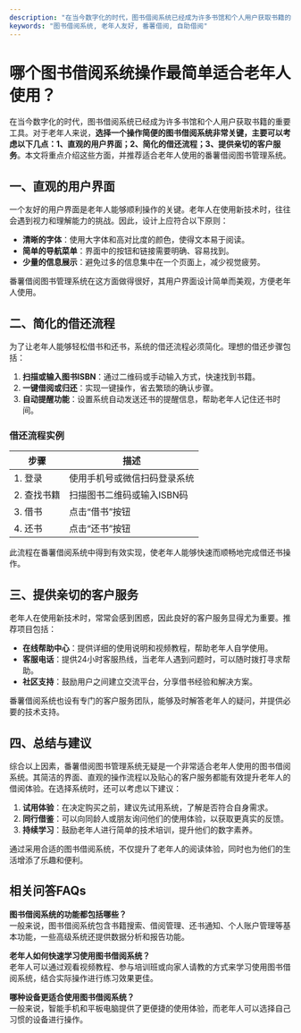 ```yaml
---
description: "在当今数字化的时代，图书借阅系统已经成为许多书馆和个人用户获取书籍的重要工具。对于老年人来说，**选择一个操作简便的图书借阅系统非常关键，主要可以考虑以下几点：1、直观的用户界面；2、简化的借还流程；3、提供亲切的客户服务**。本文将重点介绍这些方面，并推荐适合老年人使用的番薯借阅图书管理系统。"
keywords: "图书借阅系统, 老年人友好, 番薯借阅, 自助借阅"
---
```

# 哪个图书借阅系统操作最简单适合老年人使用？

在当今数字化的时代，图书借阅系统已经成为许多书馆和个人用户获取书籍的重要工具。对于老年人来说，**选择一个操作简便的图书借阅系统非常关键，主要可以考虑以下几点：1、直观的用户界面；2、简化的借还流程；3、提供亲切的客户服务**。本文将重点介绍这些方面，并推荐适合老年人使用的番薯借阅图书管理系统。

## 一、直观的用户界面

一个友好的用户界面是老年人能够顺利操作的关键。老年人在使用新技术时，往往会遇到视力和理解能力的挑战。因此，设计上应符合以下原则：

- **清晰的字体**：使用大字体和高对比度的颜色，使得文本易于阅读。
- **简单的导航菜单**：界面中的按钮和链接需要明确、容易找到。
- **少量的信息展示**：避免过多的信息集中在一个页面上，减少视觉疲劳。

番薯借阅图书管理系统在这方面做得很好，其用户界面设计简单而美观，方便老年人使用。

## 二、简化的借还流程

为了让老年人能够轻松借书和还书，系统的借还流程必须简化。理想的借还步骤包括：

1. **扫描或输入图书ISBN**：通过二维码或手动输入方式，快速找到书籍。
2. **一键借阅或归还**：实现一键操作，省去繁琐的确认步骤。
3. **自动提醒功能**：设置系统自动发送还书的提醒信息，帮助老年人记住还书时间。

### 借还流程实例

| 步骤         | 描述                          |
|--------------|-------------------------------|
| 1. 登录      | 使用手机号或微信扫码登录系统 |
| 2. 查找书籍  | 扫描图书二维码或输入ISBN码   |
| 3. 借书      | 点击“借书”按钮               |
| 4. 还书      | 点击“还书”按钮               |

此流程在番薯借阅系统中得到有效实现，使老年人能够快速而顺畅地完成借还书操作。

## 三、提供亲切的客户服务

老年人在使用新技术时，常常会感到困惑，因此良好的客户服务显得尤为重要。推荐项目包括：

- **在线帮助中心**：提供详细的使用说明和视频教程，帮助老年人自学使用。
- **客服电话**：提供24小时客服热线，当老年人遇到问题时，可以随时拨打寻求帮助。
- **社区支持**：鼓励用户之间建立交流平台，分享借书经验和解决方案。

番薯借阅系统也设有专门的客户服务团队，能够及时解答老年人的疑问，并提供必要的技术支持。

## 四、总结与建议

综合以上因素，番薯借阅图书管理系统无疑是一个非常适合老年人使用的图书借阅系统。其简洁的界面、直观的操作流程以及贴心的客户服务都能有效提升老年人的借阅体验。在选择系统时，还可以考虑以下建议：

1. **试用体验**：在决定购买之前，建议先试用系统，了解是否符合自身需求。
2. **同行借鉴**：可以向同龄人或朋友询问他们的使用体验，以获取更真实的反馈。
3. **持续学习**：鼓励老年人进行简单的技术培训，提升他们的数字素养。

通过采用合适的图书借阅系统，不仅提升了老年人的阅读体验，同时也为他们的生活增添了乐趣和便利。

## 相关问答FAQs 

**图书借阅系统的功能都包括哪些？**  
一般来说，图书借阅系统包含书籍搜索、借阅管理、还书通知、个人账户管理等基本功能，一些高级系统还提供数据分析和报告功能。

**老年人如何快速学习使用图书借阅系统？**  
老年人可以通过观看视频教程、参与培训班或向家人请教的方式来学习使用图书借阅系统，结合实际操作进行练习效果更佳。

**哪种设备更适合使用图书借阅系统？**  
一般来说，智能手机和平板电脑提供了更便捷的使用体验，而老年人可以选择自己习惯的设备进行操作。
